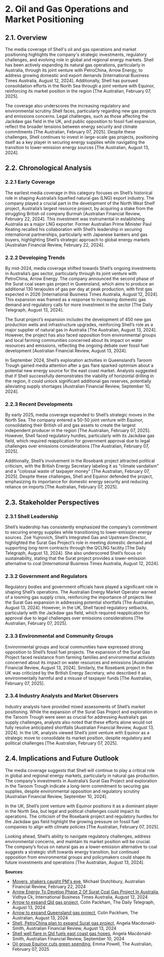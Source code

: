 <a name="2-oil-and-gas-operations-and-market-positioning-"></a>

# 2. Oil and Gas Operations and Market Positioning  

<a name="2-1-overview-"></a>

## 2.1. Overview  

The media coverage of Shell's oil and gas operations and market positioning highlights the company's strategic investments, regulatory challenges, and evolving role in global and regional energy markets. Shell has been actively expanding its natural gas operations, particularly in Australia, through its joint venture with PetroChina, Arrow Energy, to address growing domestic and export demands [International Business Times Australia, August 12, 2024]. Additionally, Shell has pursued consolidation efforts in the North Sea through a joint venture with Equinor, reinforcing its market position in the region [The Australian, February 07, 2025].  

The coverage also underscores the increasing regulatory and environmental scrutiny Shell faces, particularly regarding new gas projects and emissions concerns. Legal challenges, such as those affecting the Jackdaw gas field in the UK, and public opposition to fossil fuel expansion, reflect the broader tensions between energy security and climate commitments [The Australian, February 07, 2025]. Despite these challenges, Shell continues to invest in large-scale gas projects, positioning itself as a key player in securing energy supplies while navigating the transition to lower-emission energy sources [The Australian, August 13, 2024].  

<a name="2-2-chronological-analysis-"></a>

## 2.2. Chronological Analysis  

<a name="2-2-1-early-coverage-"></a>

### 2.2.1 Early Coverage  

The earliest media coverage in this category focuses on Shell’s historical role in shaping Australia’s liquefied natural gas (LNG) export industry. The company played a crucial part in the development of the North West Shelf project, Australia’s largest resource project, by acquiring a stake from the struggling British oil company Burmah [Australian Financial Review, February 22, 2024]. This investment was instrumental in establishing Australia as a major LNG exporter. Former Australian Prime Minister Paul Keating recalled his collaboration with Shell’s leadership in securing international partnerships, particularly with Japanese bankers and gas buyers, highlighting Shell’s strategic approach to global energy markets [Australian Financial Review, February 22, 2024].  

<a name="2-2-2-developing-trends-"></a>

### 2.2.2 Developing Trends  

By mid-2024, media coverage shifted towards Shell’s ongoing investments in Australia’s gas sector, particularly through its joint venture with PetroChina, Arrow Energy. The company announced the second phase of the Surat coal seam gas project in Queensland, which aims to produce an additional 130 terajoules of gas per day at peak production, with first gas expected in 2026 [International Business Times Australia, August 12, 2024]. This expansion was framed as a response to increasing domestic gas demand and regulatory calls for more investment in the sector [The Daily Telegraph, August 13, 2024].  

The Surat project’s expansion includes the development of 450 new gas production wells and infrastructure upgrades, reinforcing Shell’s role as a major supplier of natural gas in Australia [The Australian, August 13, 2024]. However, the project has also faced opposition from environmental groups and local farming communities concerned about its impact on water resources and emissions, reflecting the ongoing debate over fossil fuel development [Australian Financial Review, August 13, 2024].  

In September 2024, Shell’s exploration activities in Queensland’s Taroom Trough gained media attention after a gas flare sparked optimism about a potential new energy source for the east coast market. Analysts suggested that if Shell successfully demonstrates the viability of horizontal drilling in the region, it could unlock significant additional gas reserves, potentially alleviating supply shortages [Australian Financial Review, September 10, 2024].  

<a name="2-2-3-recent-developments-"></a>

### 2.2.3 Recent Developments  

By early 2025, media coverage expanded to Shell’s strategic moves in the North Sea. The company entered a 50-50 joint venture with Equinor, consolidating their British oil and gas assets to create the largest independent producer in the region [The Australian, February 07, 2025]. However, Shell faced regulatory hurdles, particularly with its Jackdaw gas field, which required reapplication for government approval due to legal challenges over emissions considerations [The Australian, February 07, 2025].  

Additionally, Shell’s involvement in the Rosebank project attracted political criticism, with the British Energy Secretary labeling it as "climate vandalism" and a "colossal waste of taxpayer money" [The Australian, February 07, 2025]. Despite these challenges, Shell and Equinor defended the project, emphasizing its importance for domestic energy security and reducing reliance on imports [The Australian, February 07, 2025].  

<a name="2-3-stakeholder-perspectives-"></a>

## 2.3. Stakeholder Perspectives  

<a name="2-3-1-shell-leadership-"></a>

### 2.3.1 Shell Leadership  

Shell’s leadership has consistently emphasized the company’s commitment to securing energy supplies while transitioning to lower-emission energy sources. Zoë Yujnovich, Shell’s Integrated Gas and Upstream Director, highlighted the Surat Gas Project’s role in meeting domestic demand and supporting long-term contracts through the QCLNG facility [The Daily Telegraph, August 13, 2024]. She also underscored Shell’s focus on sustainability, stating that the Surat project provides a lower-emission alternative to coal [International Business Times Australia, August 12, 2024].  

<a name="2-3-2-government-and-regulators-"></a>

### 2.3.2 Government and Regulators  

Regulatory bodies and government officials have played a significant role in shaping Shell’s operations. The Australian Energy Market Operator warned of a looming gas supply crisis, reinforcing the importance of projects like the Surat Gas expansion in addressing potential shortfalls [The Australian, August 13, 2024]. However, in the UK, Shell faced regulatory setbacks, particularly with the Jackdaw gas field, which required reapplication for approval due to legal challenges over emissions considerations [The Australian, February 07, 2025].  

<a name="2-3-3-environmental-and-community-groups-"></a>

### 2.3.3 Environmental and Community Groups  

Environmental groups and local communities have expressed strong opposition to Shell’s fossil fuel projects. The expansion of the Surat Gas Project faced resistance from farming families and environmental activists concerned about its impact on water resources and emissions [Australian Financial Review, August 13, 2024]. Similarly, the Rosebank project in the UK was criticized by the British Energy Secretary, who described it as environmentally harmful and a misuse of taxpayer funds [The Australian, February 07, 2025].  

<a name="2-3-4-industry-analysts-and-market-observers-"></a>

### 2.3.4 Industry Analysts and Market Observers  

Industry analysts have provided mixed assessments of Shell’s market positioning. While the expansion of the Surat Gas Project and exploration in the Taroom Trough were seen as crucial for addressing Australia’s gas supply challenges, analysts also noted that these efforts alone would not fully resolve anticipated shortfalls [Australian Financial Review, August 13, 2024]. In the UK, analysts viewed Shell’s joint venture with Equinor as a strategic move to consolidate its market position, despite regulatory and political challenges [The Australian, February 07, 2025].  

<a name="2-4-implications-and-future-outlook-"></a>

## 2.4. Implications and Future Outlook  

The media coverage suggests that Shell will continue to play a critical role in global and regional energy markets, particularly in natural gas production. The company’s investments in Australia’s Surat Gas Project and exploration in the Taroom Trough indicate a long-term commitment to securing gas supplies, despite environmental opposition and regulatory scrutiny [Australian Financial Review, September 10, 2024].  

In the UK, Shell’s joint venture with Equinor positions it as a dominant player in the North Sea, but legal and political challenges could impact its operations. The criticism of the Rosebank project and regulatory hurdles for the Jackdaw gas field highlight the growing pressure on fossil fuel companies to align with climate policies [The Australian, February 07, 2025].  

Looking ahead, Shell’s ability to navigate regulatory challenges, address environmental concerns, and maintain its market position will be crucial. The company’s focus on natural gas as a lower-emission alternative to coal suggests a strategic shift towards energy transition, but continued opposition from environmental groups and policymakers could shape its future investments and operations [The Australian, August 13, 2024].

**Sources**:
- [Movers, shakers caught PM's eye](https://advance.lexis.com/api/document?collection=news&id=urn:contentItem:6BDD-5MX1-F0J6-J020-00000-00&context=1519360), Michael Stutchbury, Australian Financial Review, February 22, 2024
- [Arrow Energy To Develop Phase 2 Of Surat Coal Gas Project In Australia](https://advance.lexis.com/api/document?collection=news&id=urn:contentItem:6CPM-DS51-JCMN-Y16B-00000-00&context=1519360), Vidhya Ck, International Business Times Australia, August 12, 2024
- [Arrow to expand Qld gas project](https://advance.lexis.com/api/document?collection=news&id=urn:contentItem:6CPS-9FF1-JD3N-515S-00000-00&context=1519360), Colin Packham, The Daily Telegraph, August 13, 2024
- [Arrow to expand Queensland gas project](https://advance.lexis.com/api/document?collection=news&id=urn:contentItem:6CPS-9FF1-JD3N-50RS-00000-00&context=1519360), Colin Packham, The Australian, August 13, 2024
- [Shell, PetroChina plan to expand Surat gas project](https://advance.lexis.com/api/document?collection=news&id=urn:contentItem:6CR9-9511-JD34-V2YS-00000-00&context=1519360), Angela Macdonald-Smith, Australian Financial Review, August 13, 2024
- [Shell well flare in Qld fuels east coast gas hopes](https://advance.lexis.com/api/document?collection=news&id=urn:contentItem:6CY8-G9R1-JD34-V01T-00000-00&context=1519360), Angela Macdonald-Smith, Australian Financial Review, September 10, 2024
- [Oil group Equinor cuts green spending](https://advance.lexis.com/api/document?collection=news&id=urn:contentItem:6F2P-YKX3-RSSB-D1SB-00000-00&context=1519360), Emma Powell, The Australian, February 07, 2025